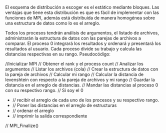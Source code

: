 
El esquema de distribución a escoger es el estático mediante bloques.
Las ventajas que tiene esta distribución es que es fácil de implementar con las funciones de MPI, además está distribuida de manera homogénea sobre una estructura de datos como lo es el arreglo.

Todos los procesos tendrán análisis de argumentos, el listado de archivos, administrarán la estructura de datos con las parejas de archivos a comparar. El proceso 0 integrará los resultados y ordenará y presentará los resultados al usuario. 
Cada proceso divide su trabajo y calcula las distancias respectivas en su rango.
Pseudocódigo:

//Inicializar MPI
// Obtener el rank y el process count
// Analizar los argumentos
// Listar los archivos (cola)
// Crear la estructura de datos con la pareja de archivos
// Calcular mi rango
// Calcular la distancia de levenshtein con respecto a la pareja de archivos y mi rango
// Guardar la distancia en el arreglo de distancias.
// Mandar las distancias al proceso 0 con su respectivo rango.
// Si soy el 0
* // recibir el arreglo de cada uno de los procesos y su respectivo rango.
* // Poner las distancias en el arreglo de estructuras
* // ordenar el arreglo
* // imprimir la salida correspondiente


// MPI_Finalize()